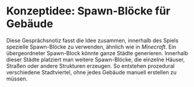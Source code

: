 # Konzeptidee: Spawn-Blöcke für Gebäude

Diese Gesprächsnotiz fasst die Idee zusammen, innerhalb des Spiels spezielle Spawn-Blöcke zu verwenden, ähnlich wie in *Minecraft*. Ein übergeordneter Spawn-Block könnte ganze Städte generieren. Innerhalb dieser Städte platziert man weitere Spawn-Blöcke, die einzelne Häuser, Straßen oder andere Strukturen erzeugen. So entstehen prozedural verschiedene Stadtviertel, ohne jedes Gebäude manuell erstellen zu müssen.
